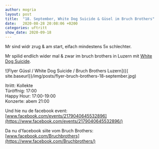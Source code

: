 ```yaml
---
author: mogria
layout: post
title:  "18. September, White Dog Suicide & Güsel im Bruch Brothers"
date:   2020-08-28 20:08:06 +0200
categories: uftritt
show_date: 2020-09-18
---
```


Mr sind widr zrug & am start, eifach mindestens 5x schlechter.

Mr spilid endlich wider mal & zwar im bruch brothers in Luzern mit [White Dog Suicide](https://whitedogsuicide.bandcamp.com).

![Flyer Güssl / White Dog Suicide / Bruch Brothers Luzern]({{ site.baseurl}}/img/posts/flyer-bruch-brothers-18-september.jpg)

Itriitt: Kollekte  
Türöffnig: 17:00  
Happy Hour: 17:00-19:00  
Konzerte: abem 21:00  

Und hie nu de facebook event:  
[www.facebook.com/events/2179040645532896](https://www.facebook.com/events/2179040645532896/)

Da nu d'facebook siite vom Bruch Brothers:  
[www.facebook.com/Bruchbrothers](https://www.facebook.com/Bruchbrothers/)
